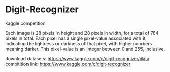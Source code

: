 # Digit-Recognizer
kaggle competition


Each image is 28 pixels in height and 28 pixels in width, for a total of 784 pixels in total.
Each pixel has a single pixel-value associated with it, indicating the lightness or darkness of
that pixel, with higher numbers meaning darker. This pixel-value is an integer between 0 and 255, inclusive.


download datasets: https://www.kaggle.com/c/digit-recognizer/data
compitition link: https://www.kaggle.com/c/digit-recognizer
